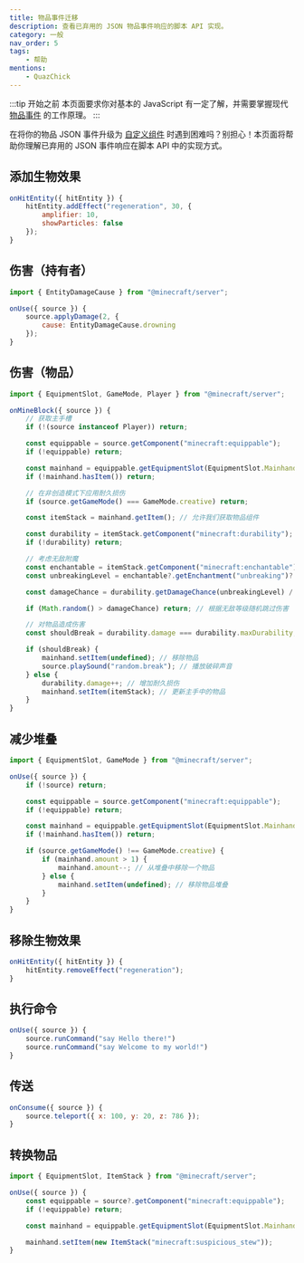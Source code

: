```yaml
---
title: 物品事件迁移
description: 查看已弃用的 JSON 物品事件响应的脚本 API 实现。
category: 一般
nav_order: 5
tags:
    - 帮助
mentions:
    - QuazChick
---
```


:::tip 开始之前
本页面要求你对基本的 JavaScript 有一定了解，并需要掌握现代 [物品事件](/items/item-events) 的工作原理。
:::

在将你的物品 JSON 事件升级为 [自定义组件](/items/item-events#registering-custom-components) 时遇到困难吗？别担心！本页面将帮助你理解已弃用的 JSON 事件响应在脚本 API 中的实现方式。

## 添加生物效果

```js title="自定义组件"
onHitEntity({ hitEntity }) {
    hitEntity.addEffect("regeneration", 30, {
        amplifier: 10,
        showParticles: false
    });
}
```

## 伤害（持有者）

```js
import { EntityDamageCause } from "@minecraft/server";
```

```js title="自定义组件"
onUse({ source }) {
    source.applyDamage(2, {
        cause: EntityDamageCause.drowning
    });
}
```

## 伤害（物品）

```js
import { EquipmentSlot, GameMode, Player } from "@minecraft/server";
```

```js title="自定义组件"
onMineBlock({ source }) {
    // 获取主手槽
    if (!(source instanceof Player)) return;

    const equippable = source.getComponent("minecraft:equippable");
    if (!equippable) return;

    const mainhand = equippable.getEquipmentSlot(EquipmentSlot.Mainhand);
    if (!mainhand.hasItem()) return;

    // 在非创造模式下应用耐久损伤
    if (source.getGameMode() === GameMode.creative) return;

    const itemStack = mainhand.getItem(); // 允许我们获取物品组件

    const durability = itemStack.getComponent("minecraft:durability");
    if (!durability) return;

    // 考虑无敌附魔
    const enchantable = itemStack.getComponent("minecraft:enchantable");
    const unbreakingLevel = enchantable?.getEnchantment("unbreaking")?.level;

    const damageChance = durability.getDamageChance(unbreakingLevel) / 100;

    if (Math.random() > damageChance) return; // 根据无敌等级随机跳过伤害

    // 对物品造成伤害
    const shouldBreak = durability.damage === durability.maxDurability;

    if (shouldBreak) {
        mainhand.setItem(undefined); // 移除物品
        source.playSound("random.break"); // 播放破碎声音
    } else {
        durability.damage++; // 增加耐久损伤
        mainhand.setItem(itemStack); // 更新主手中的物品
    }
}
```

## 减少堆叠

```js
import { EquipmentSlot, GameMode } from "@minecraft/server";
```

```js title="自定义组件"
onUse({ source }) {
    if (!source) return;

    const equippable = source.getComponent("minecraft:equippable");
    if (!equippable) return;

    const mainhand = equippable.getEquipmentSlot(EquipmentSlot.Mainhand);
    if (!mainhand.hasItem()) return;

    if (source.getGameMode() !== GameMode.creative) {
        if (mainhand.amount > 1) {
            mainhand.amount--; // 从堆叠中移除一个物品
        } else {
            mainhand.setItem(undefined); // 移除物品堆叠
        }
    }
}
```

## 移除生物效果

```js title="自定义组件"
onHitEntity({ hitEntity }) {
    hitEntity.removeEffect("regeneration");
}
```

## 执行命令

```js title="自定义组件"
onUse({ source }) {
    source.runCommand("say Hello there!")
    source.runCommand("say Welcome to my world!")
}
```

## 传送

```js title="自定义组件"
onConsume({ source }) {
    source.teleport({ x: 100, y: 20, z: 786 });
}
```

## 转换物品

```js
import { EquipmentSlot, ItemStack } from "@minecraft/server";
```

```js title="自定义组件"
onUse({ source }) {
    const equippable = source?.getComponent("minecraft:equippable");
    if (!equippable) return;

    const mainhand = equippable.getEquipmentSlot(EquipmentSlot.Mainhand);

    mainhand.setItem(new ItemStack("minecraft:suspicious_stew"));
}
```